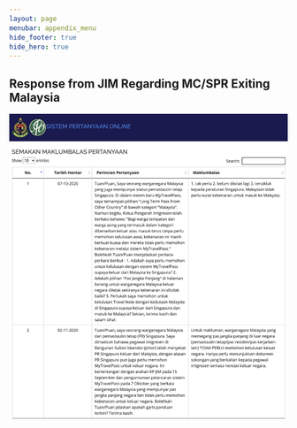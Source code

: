 ```yaml
---
layout: page
menubar: appendix_menu
hide_footer: true
hide_hero: true
---
```


## Response from JIM Regarding MC/SPR Exiting Malaysia 

![JIM Response](/assets/imigresen-response.jpg)